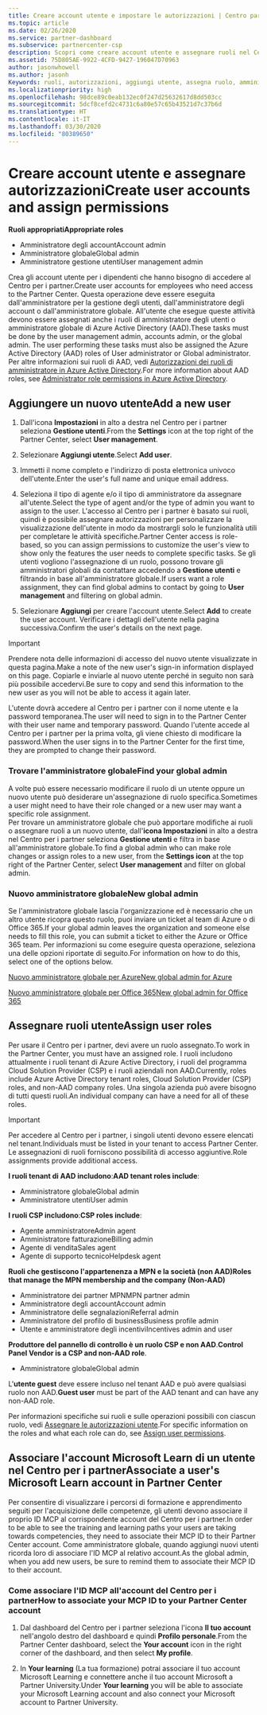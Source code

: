 ```yaml
---
title: Creare account utente e impostare le autorizzazioni | Centro partner
ms.topic: article
ms.date: 02/26/2020
ms.service: partner-dashboard
ms.subservice: partnercenter-csp
description: Scopri come creare account utente e assegnare ruoli nel Centro per i partner per ciascun dipendente che necessita dell'accesso. Gli utenti con privilegi di amministratore diversi possono eseguire questa operazione.
ms.assetid: 75D805AE-9922-4CFD-9427-196047D70963
author: jasonwhowell
ms.author: jasonh
Keywords: ruoli, autorizzazioni, aggiungi utente, assegna ruolo, amministratore, agente,
ms.localizationpriority: high
ms.openlocfilehash: 98dce89c0eab132ec0f247d25632617d8dd503cc
ms.sourcegitcommit: 5dcf8cefd2c4731c6a80e57c65b43521d7c37b6d
ms.translationtype: HT
ms.contentlocale: it-IT
ms.lasthandoff: 03/30/2020
ms.locfileid: "80389650"
---
```

# <a name="create-user-accounts-and-assign-permissions"></a><span data-ttu-id="00e3f-105">Creare account utente e assegnare autorizzazioni</span><span class="sxs-lookup"><span data-stu-id="00e3f-105">Create user accounts and assign permissions</span></span>

<span data-ttu-id="00e3f-106">**Ruoli appropriati**</span><span class="sxs-lookup"><span data-stu-id="00e3f-106">**Appropriate roles**</span></span>

- <span data-ttu-id="00e3f-107">Amministratore degli account</span><span class="sxs-lookup"><span data-stu-id="00e3f-107">Account admin</span></span>
- <span data-ttu-id="00e3f-108">Amministratore globale</span><span class="sxs-lookup"><span data-stu-id="00e3f-108">Global admin</span></span>
- <span data-ttu-id="00e3f-109">Amministratore gestione utenti</span><span class="sxs-lookup"><span data-stu-id="00e3f-109">User management admin</span></span>

<span data-ttu-id="00e3f-110">Crea gli account utente per i dipendenti che hanno bisogno di accedere al Centro per i partner.</span><span class="sxs-lookup"><span data-stu-id="00e3f-110">Create user accounts for employees who need access to the Partner Center.</span></span> <span data-ttu-id="00e3f-111">Questa operazione deve essere eseguita dall'amministratore per la gestione degli utenti, dall'amministratore degli account o dall'amministratore globale. All'utente che esegue queste attività devono essere assegnati anche i ruoli di amministratore degli utenti o amministratore globale di Azure Active Directory (AAD).</span><span class="sxs-lookup"><span data-stu-id="00e3f-111">These tasks must be done by the user management admin, accounts admin, or the global admin. The user performing these tasks must also be assigned the Azure Active Directory (AAD) roles of User administrator or Global administrator.</span></span> <span data-ttu-id="00e3f-112">Per altre informazioni sui ruoli di AAD, vedi [Autorizzazioni dei ruoli di amministratore in Azure Active Directory](https://docs.microsoft.com/azure/active-directory/users-groups-roles/directory-assign-admin-roles).</span><span class="sxs-lookup"><span data-stu-id="00e3f-112">For more information about AAD roles, see [Administrator role permissions in Azure Active Directory](https://docs.microsoft.com/azure/active-directory/users-groups-roles/directory-assign-admin-roles).</span></span>


## <a name="add-a-new-user"></a><span data-ttu-id="00e3f-113">Aggiungere un nuovo utente</span><span class="sxs-lookup"><span data-stu-id="00e3f-113">Add a new user</span></span>

1. <span data-ttu-id="00e3f-114">Dall'icona **Impostazioni** in alto a destra nel Centro per i partner seleziona **Gestione utenti**.</span><span class="sxs-lookup"><span data-stu-id="00e3f-114">From the **Settings** icon at the top right of the Partner Center, select **User management**.</span></span>

2. <span data-ttu-id="00e3f-115">Selezionare **Aggiungi utente**.</span><span class="sxs-lookup"><span data-stu-id="00e3f-115">Select **Add user**.</span></span>

3. <span data-ttu-id="00e3f-116">Immetti il nome completo e l'indirizzo di posta elettronica univoco dell'utente.</span><span class="sxs-lookup"><span data-stu-id="00e3f-116">Enter the user's full name and unique email address.</span></span>

4. <span data-ttu-id="00e3f-117">Seleziona il tipo di agente e/o il tipo di amministratore da assegnare all'utente.</span><span class="sxs-lookup"><span data-stu-id="00e3f-117">Select the type of agent and/or the type of admin you want to assign to the user.</span></span> <span data-ttu-id="00e3f-118">L'accesso al Centro per i partner è basato sui ruoli, quindi è possibile assegnare autorizzazioni per personalizzare la visualizzazione dell'utente in modo da mostrargli solo le funzionalità utili per completare le attività specifiche.</span><span class="sxs-lookup"><span data-stu-id="00e3f-118">Partner Center access is role-based, so you can assign permissions to customize the user's view to show only the features the user needs to complete specific tasks.</span></span>  <span data-ttu-id="00e3f-119">Se gli utenti vogliono l'assegnazione di un ruolo, possono trovare gli amministratori globali da contattare accedendo a **Gestione utenti** e filtrando in base all'amministratore globale.</span><span class="sxs-lookup"><span data-stu-id="00e3f-119">If users want a role assignment, they can find global admins to contact by going to **User management** and filtering on global admin.</span></span>

5. <span data-ttu-id="00e3f-120">Selezionare **Aggiungi** per creare l'account utente.</span><span class="sxs-lookup"><span data-stu-id="00e3f-120">Select **Add** to create the user account.</span></span> <span data-ttu-id="00e3f-121">Verificare i dettagli dell'utente nella pagina successiva.</span><span class="sxs-lookup"><span data-stu-id="00e3f-121">Confirm the user's details on the next page.</span></span>

> [!IMPORTANT]  
> <span data-ttu-id="00e3f-122">Prendere nota delle informazioni di accesso del nuovo utente visualizzate in questa pagina.</span><span class="sxs-lookup"><span data-stu-id="00e3f-122">Make a note of the new user's sign-in information displayed on this page.</span></span> <span data-ttu-id="00e3f-123">Copiarle e inviarle al nuovo utente perché in seguito non sarà più possibile accedervi.</span><span class="sxs-lookup"><span data-stu-id="00e3f-123">Be sure to copy and send this information to the new user as you will not be able to access it again later.</span></span> 


<span data-ttu-id="00e3f-124">L'utente dovrà accedere al Centro per i partner con il nome utente e la password temporanea.</span><span class="sxs-lookup"><span data-stu-id="00e3f-124">The user will need to sign in to the Partner Center with their user name and temporary password.</span></span> <span data-ttu-id="00e3f-125">Quando l'utente accede al Centro per i partner per la prima volta, gli viene chiesto di modificare la password.</span><span class="sxs-lookup"><span data-stu-id="00e3f-125">When the user signs in to the Partner Center for the first time, they are prompted to change their password.</span></span> 


### <a name="find-your-global-admin"></a><span data-ttu-id="00e3f-126">Trovare l'amministratore globale</span><span class="sxs-lookup"><span data-stu-id="00e3f-126">Find your global admin</span></span>

<span data-ttu-id="00e3f-127">A volte può essere necessario modificare il ruolo di un utente oppure un nuovo utente può desiderare un'assegnazione di ruolo specifica.</span><span class="sxs-lookup"><span data-stu-id="00e3f-127">Sometimes a user might need to have their role changed or a new user may want a specific role assignment.</span></span>  
<span data-ttu-id="00e3f-128">Per trovare un amministratore globale che può apportare modifiche ai ruoli o assegnare ruoli a un nuovo utente, dall'**icona Impostazioni** in alto a destra nel Centro per i partner seleziona **Gestione utenti** e filtra in base all'amministratore globale.</span><span class="sxs-lookup"><span data-stu-id="00e3f-128">To find a global admin who can make role changes or assign roles to a new user, from the **Settings icon** at the top right of the Partner Center, select **User management** and filter on global admin.</span></span> 


### <a name="new-global-admin"></a><span data-ttu-id="00e3f-129">Nuovo amministratore globale</span><span class="sxs-lookup"><span data-stu-id="00e3f-129">New global admin</span></span>

<span data-ttu-id="00e3f-130">Se l'amministratore globale lascia l'organizzazione ed è necessario che un altro utente ricopra questo ruolo, puoi inviare un ticket al team di Azure o di Office 365.</span><span class="sxs-lookup"><span data-stu-id="00e3f-130">If your global admin leaves the organization and someone else needs to fill this role, you can submit a ticket to either the Azure or Office 365 team.</span></span> <span data-ttu-id="00e3f-131">Per informazioni su come eseguire questa operazione, seleziona una delle opzioni riportate di seguito.</span><span class="sxs-lookup"><span data-stu-id="00e3f-131">For information on how to do this, select one of the options below.</span></span>

[<span data-ttu-id="00e3f-132">Nuovo amministratore globale per Azure</span><span class="sxs-lookup"><span data-stu-id="00e3f-132">New global admin for Azure</span></span>](https://support.microsoft.com/help/4505981/what-to-do-if-the-only-admin-for-your-mpn-program-has-left-the-company)

[<span data-ttu-id="00e3f-133">Nuovo amministratore globale per Office 365</span><span class="sxs-lookup"><span data-stu-id="00e3f-133">New global admin for Office 365</span></span>](https://admin.microsoft.com/)


## <a name="assign-user-roles"></a><span data-ttu-id="00e3f-134">Assegnare ruoli utente</span><span class="sxs-lookup"><span data-stu-id="00e3f-134">Assign user roles</span></span>

<span data-ttu-id="00e3f-135">Per usare il Centro per i partner, devi avere un ruolo assegnato.</span><span class="sxs-lookup"><span data-stu-id="00e3f-135">To work in the Partner Center, you must have an assigned role.</span></span>  <span data-ttu-id="00e3f-136">I ruoli includono attualmente i ruoli tenant di Azure Active Directory, i ruoli del programma Cloud Solution Provider (CSP) e i ruoli aziendali non AAD.</span><span class="sxs-lookup"><span data-stu-id="00e3f-136">Currently, roles include Azure Active Directory tenant roles, Cloud Solution Provider (CSP) roles, and non-AAD company roles.</span></span> <span data-ttu-id="00e3f-137">Una singola azienda può avere bisogno di tutti questi ruoli.</span><span class="sxs-lookup"><span data-stu-id="00e3f-137">An individual company can have a need for all of these roles.</span></span>

>[!Important]
><span data-ttu-id="00e3f-138">Per accedere al Centro per i partner, i singoli utenti devono essere elencati nel tenant.</span><span class="sxs-lookup"><span data-stu-id="00e3f-138">Individuals must be listed in your tenant to access Partner Center.</span></span> <span data-ttu-id="00e3f-139">Le assegnazioni di ruoli forniscono possibilità di accesso aggiuntive.</span><span class="sxs-lookup"><span data-stu-id="00e3f-139">Role assignments provide additional access.</span></span>


<span data-ttu-id="00e3f-140">**I ruoli tenant di AAD includono**:</span><span class="sxs-lookup"><span data-stu-id="00e3f-140">**AAD tenant roles include**:</span></span>
- <span data-ttu-id="00e3f-141">Amministratore globale</span><span class="sxs-lookup"><span data-stu-id="00e3f-141">Global admin</span></span>
- <span data-ttu-id="00e3f-142">Amministratore utenti</span><span class="sxs-lookup"><span data-stu-id="00e3f-142">User admin</span></span>

<span data-ttu-id="00e3f-143">**I ruoli CSP includono**:</span><span class="sxs-lookup"><span data-stu-id="00e3f-143">**CSP roles include**:</span></span>
- <span data-ttu-id="00e3f-144">Agente amministratore</span><span class="sxs-lookup"><span data-stu-id="00e3f-144">Admin agent</span></span>
- <span data-ttu-id="00e3f-145">Amministratore fatturazione</span><span class="sxs-lookup"><span data-stu-id="00e3f-145">Billing admin</span></span>
- <span data-ttu-id="00e3f-146">Agente di vendita</span><span class="sxs-lookup"><span data-stu-id="00e3f-146">Sales agent</span></span>
- <span data-ttu-id="00e3f-147">Agente di supporto tecnico</span><span class="sxs-lookup"><span data-stu-id="00e3f-147">Helpdesk agent</span></span>

<span data-ttu-id="00e3f-148">**Ruoli che gestiscono l'appartenenza a MPN e la società (non AAD)**</span><span class="sxs-lookup"><span data-stu-id="00e3f-148">**Roles that manage the MPN membership and the company (Non-AAD)**</span></span>
- <span data-ttu-id="00e3f-149">Amministratore dei partner MPN</span><span class="sxs-lookup"><span data-stu-id="00e3f-149">MPN partner admin</span></span>
- <span data-ttu-id="00e3f-150">Amministratore degli account</span><span class="sxs-lookup"><span data-stu-id="00e3f-150">Account admin</span></span>
- <span data-ttu-id="00e3f-151">Amministratore delle segnalazioni</span><span class="sxs-lookup"><span data-stu-id="00e3f-151">Referral admin</span></span>
- <span data-ttu-id="00e3f-152">Amministratore del profilo di business</span><span class="sxs-lookup"><span data-stu-id="00e3f-152">Business profile admin</span></span>
- <span data-ttu-id="00e3f-153">Utente e amministratore degli incentivi</span><span class="sxs-lookup"><span data-stu-id="00e3f-153">Incentives admin and user</span></span>

<span data-ttu-id="00e3f-154">**Produttore del pannello di controllo è un ruolo CSP e non AAD**.</span><span class="sxs-lookup"><span data-stu-id="00e3f-154">**Control Panel Vendor is a CSP and non-AAD role**.</span></span>
- <span data-ttu-id="00e3f-155">Amministratore globale</span><span class="sxs-lookup"><span data-stu-id="00e3f-155">Global admin</span></span>

<span data-ttu-id="00e3f-156">L'**utente guest** deve essere incluso nel tenant AAD e può avere qualsiasi ruolo non AAD.</span><span class="sxs-lookup"><span data-stu-id="00e3f-156">**Guest user** must be part of the AAD tenant and can have any non-AAD role.</span></span>

<span data-ttu-id="00e3f-157">Per informazioni specifiche sui ruoli e sulle operazioni possibili con ciascun ruolo, vedi [Assegnare le autorizzazioni utente](permissions-overview.md).</span><span class="sxs-lookup"><span data-stu-id="00e3f-157">For specific information on the roles and what each role can do, see [Assign user permissions](permissions-overview.md).</span></span>

## <a name="associate-a-users-microsoft-learn-account-in-partner-center"></a><span data-ttu-id="00e3f-158">Associare l'account Microsoft Learn di un utente nel Centro per i partner</span><span class="sxs-lookup"><span data-stu-id="00e3f-158">Associate a user's Microsoft Learn account in Partner Center</span></span>

<span data-ttu-id="00e3f-159">Per consentire di visualizzare i percorsi di formazione e apprendimento seguiti per l'acquisizione delle competenze, gli utenti devono associare il proprio ID MCP al corrispondente account del Centro per i partner.</span><span class="sxs-lookup"><span data-stu-id="00e3f-159">In order to be able to see the training and learning paths your users are taking towards competencies, they need to associate their MCP ID to their Partner Center account.</span></span> <span data-ttu-id="00e3f-160">Come amministratore globale, quando aggiungi nuovi utenti ricorda loro di associare l'ID MCP al relativo account.</span><span class="sxs-lookup"><span data-stu-id="00e3f-160">As the global admin, when you add new users, be sure to remind them to associate their MCP ID to their account.</span></span> 

### <a name="how-to-associate-your-mcp-id-to-your-partner-center-account"></a><span data-ttu-id="00e3f-161">Come associare l'ID MCP all'account del Centro per i partner</span><span class="sxs-lookup"><span data-stu-id="00e3f-161">How to associate your MCP ID to your Partner Center account</span></span>

1. <span data-ttu-id="00e3f-162">Dal dashboard del Centro per i partner seleziona l'icona **Il tuo account** nell'angolo destro del dashboard e quindi **Profilo personale**.</span><span class="sxs-lookup"><span data-stu-id="00e3f-162">From the Partner Center dashboard, select the **Your account** icon in the right corner of the dashboard, and then select **My profile**.</span></span>

2. <span data-ttu-id="00e3f-163">In **Your learning** (La tua formazione) potrai associare il tuo account Microsoft Learning e connettere anche il tuo account Microsoft a Partner University.</span><span class="sxs-lookup"><span data-stu-id="00e3f-163">Under **Your learning** you will be able to associate your Microsoft Learning account and also connect your Microsoft account to Partner University.</span></span>







